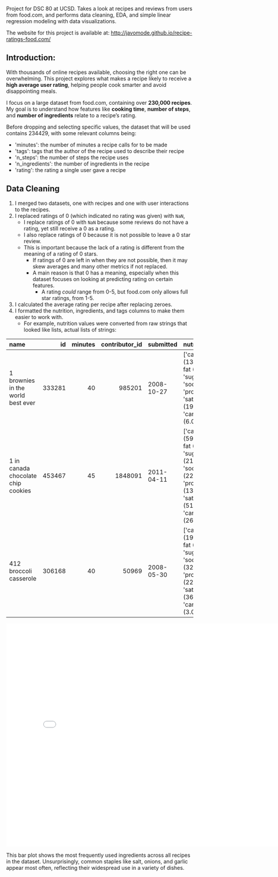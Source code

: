 Project for DSC 80 at UCSD. Takes a look at recipes and reviews from users from food.com, and performs data cleaning, EDA, and simple linear regression modeling with data visualizations. 

The website for this project is available at: http://javomode.github.io/recipe-ratings-food.com/

## Introduction:
With thousands of online recipes available, choosing the right one can be overwhelming. This project explores what makes a recipe likely to receive a **high average user rating**, helping people cook smarter and avoid disappointing meals.

I focus on a large dataset from food.com, containing over **230,000 recipes**. My goal is to understand how features like **cooking time**, **number of steps**, and **number of ingredients** relate to a recipe’s rating.

Before dropping and selecting specific values, the dataset that will be used contains 234429, with some relevant columns being:
* 'minutes': the number of minutes a recipe calls for to be made
* 'tags': tags that the author of the recipe used to describe their recipe  
* 'n_steps': the number of steps the recipe uses
* 'n_ingredients': the number of ingredients in the recipe
* 'rating': the rating a single user gave a recipe

## Data Cleaning
1. I merged two datasets, one with recipes and one with user interactions to the recipes. 
2. I replaced ratings of 0 (which indicated no rating was given) with `NaN`, 
	* I replace ratings of 0 with `NaN` because some reviews do not have a rating, yet still receive a 0 as a rating. 
	* I also replace ratings of 0 because it is not possible to leave a 0 star review. 
	* This is important because the lack of a rating is different from the meaning of a rating of 0 stars.
		* If ratings of 0 are left in when they are not possible, then it may skew averages and many other metrics if not replaced.
		* A main reason is that 0 has a meaning, especially when this dataset focuses on looking at predicting rating on certain features.
			* A rating *could* range from 0-5, but food.com only allows full star ratings, from 1-5.
3. I calculated the average rating per recipe after replacing zeroes. 
4. I formatted the nutrition, ingredients, and tags columns to make them easier to work with. 
	* For example, nutrition values were converted from raw strings that looked like lists, actual lists of strings:

| name                                 |     id |   minutes |   contributor_id | submitted   | nutrition                                                                                                                                    |   n_steps |   n_ingredients |   user_id |   recipe_id | date       |   rating |   avg_rating |
|:-------------------------------------|-------:|----------:|-----------------:|:------------|:---------------------------------------------------------------------------------------------------------------------------------------------|----------:|----------------:|----------:|------------:|:-----------|---------:|-------------:|
| 1 brownies in the world    best ever | 333281 |        40 |           985201 | 2008-10-27  | ['calories (138.4)', 'total fat (10.0)', 'sugar (50.0)', 'sodium (3.0)', 'protein (3.0)', 'saturated fat (19.0)', 'carbohydrates (6.0)']     |        10 |               9 |    386585 |      333281 | 2008-11-19 |        4 |            4 |
| 1 in canada chocolate chip cookies   | 453467 |        45 |          1848091 | 2011-04-11  | ['calories (595.1)', 'total fat (46.0)', 'sugar (211.0)', 'sodium (22.0)', 'protein (13.0)', 'saturated fat (51.0)', 'carbohydrates (26.0)'] |        12 |              11 |    424680 |      453467 | 2012-01-26 |        5 |            5 |
| 412 broccoli casserole               | 306168 |        40 |            50969 | 2008-05-30  | ['calories (194.8)', 'total fat (20.0)', 'sugar (6.0)', 'sodium (32.0)', 'protein (22.0)', 'saturated fat (36.0)', 'carbohydrates (3.0)']    |         6 |               9 |     29782 |      306168 | 2008-12-31 |        5 |            5 |

<iframe
  src="assets/most_ingredients.html"
  width="800"
  height="600"
  frameborder="0"
></iframe>

This bar plot shows the most frequently used ingredients across all recipes in the dataset. Unsurprisingly, common staples like salt, onions, and garlic appear most often, reflecting their widespread use in a variety of dishes.


